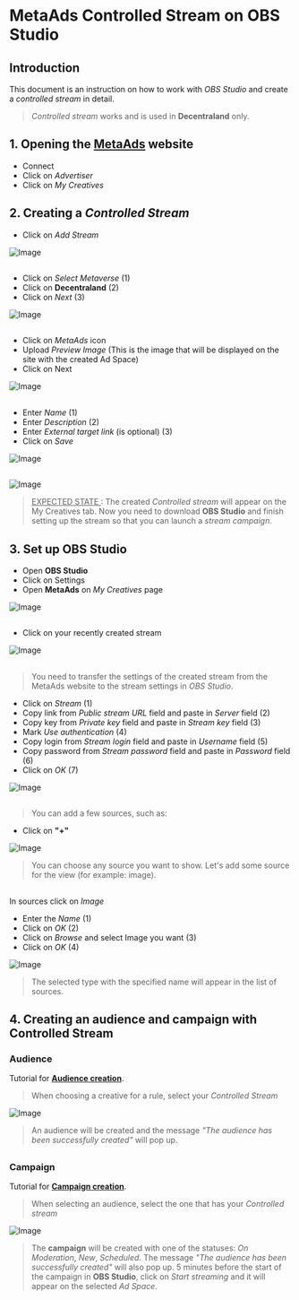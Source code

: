 # MetaAds Controlled Stream on OBS Studio
## Introduction

This document is an instruction on how to work with *OBS Studio* and create a *controlled stream* in detail.

> *Controlled stream* works and is used in **Decentraland** only.

## 1. Opening the [**MetaAds**](https://metaads.team/main/) website

* Connect
* Click on *Advertiser*
* Click on *My Creatives*

## 2. Creating a *Controlled Stream*

* Click on *Add Stream*

![Image](./media/1.png)
##
* Click on *Select Metaverse* (1)
* Click on **Decentraland** (2)
* Click on *Next* (3)

![Image](./media/2.png)
##
* Click on *MetaAds* icon
* Upload *Preview Image* (This is the image that will be displayed on the site with the created Ad Space)
* Click on Next

![Image](./media/3.png)
##
* Enter *Name* (1)
* Enter *Description* (2)
* Enter *External target link* (is optional) (3)
* Click on *Save*

![Image](./media/4.png)
##
![Image](./media/5.png)

> <u> EXPECTED STATE </u>: The created *Controlled stream* will appear on the My Creatives tab. Now you need to download **OBS Studio** and finish setting up the stream so that you can launch a *stream campaign*.

## 3. Set up **OBS Studio**

* Open **OBS Studio**
* Click on Settings
* Open **MetaAds** on *My Creatives* page

![Image](./media/7.png)
##

* Click on your recently created stream

![Image](./media/8.png)
##
> You need to transfer the settings of the created stream from the MetaAds website to the stream settings in *OBS Studio*.

* Click on *Stream* (1)
* Copy link from *Public stream URL* field and paste in *Server* field (2)
* Copy key from *Private key* field and paste in *Stream key* field (3)
* Mark *Use authentication* (4)
* Copy login from *Stream login* field and paste in *Username* field (5)
* Copy password from *Stream password* field and paste in *Password* field (6)
* Click on *OK* (7)

![Image](./media/6.png)
##
> You can add a few sources, such as:

* Click on **"+"**

![Image](./media/9.png)

> You can choose any source you want to show. Let's add some source for the view (for example: image).
##
In sources click on *Image*

* Enter the *Name* (1)
* Click on *OK* (2)
* Click on *Browse* and select Image you want (3)
* Click on *OK* (4)

![Image](./media/11.png)

> The selected type with the specified name will appear in the list of sources.
## 4. Creating an audience and campaign with Controlled Stream
### **Audience**

Tutorial for [**Audience creation**](https://github.com/MetaAdsTeam/audience-creation).
> When choosing a creative for a rule, select your *Controlled Stream*

![Image](./media/18.png)

> An audience will be created and the message *"The audience has been successfully created"* will pop up.
##

### **Campaign**

Tutorial for [**Campaign creation**](https://github.com/MetaAdsTeam/campaign-creation).

> When selecting an audience, select the one that has your *Controlled stream*

![Image](./media/24.png)

> The **campaign** will be created with one of the statuses: *On Moderation*, *New*, *Scheduled*. The message *"The audience has been successfully created"* will also pop up. 5 minutes before the start of the campaign in **OBS Studio**, click on *Start streaming* and it will appear on the selected *Ad Space*.
